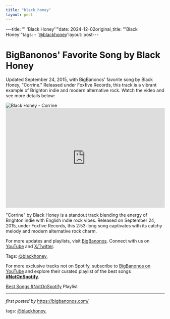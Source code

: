 ```yaml
---
title: "black honey"
layout: post
---
```

---title: "' 'Black Honey''"date: 2024-12-02original_title: "'Black Honey'"tags:  - '[@blackhoney](/tags/blackhoney/)'layout: post---<!-- Post Title --><h1 >BigBanonos' Favorite Song by Black Honey</h1> <!-- Introductory Text --><p >Updated September 24, 2015, with BigBanonos' favorite song by Black Honey, "Corrine." Released under Foxfive Records, this track is a vibrant example of Brighton indie and modern alternative rock. Watch the video and see more details below:</p> <!-- Featured Image --><div > <img src="https://i1.sndcdn.com/artworks-000129880642-pr1on9-t500x500.jpg" alt="Black Honey - Corrine" /></div> <!-- YouTube Video Embed --><div > <iframe width="100%" height="315" src="https://www.youtube.com/embed/IDOFlZg8muo" title="Black Honey - Corrine (Lyrics)" frameborder="0" allow="accelerometer; autoplay; clipboard-write; encrypted-media; gyroscope; picture-in-picture; web-share" referrerpolicy="strict-origin-when-cross-origin" allowfullscreen></iframe></div> <!-- Song Information --><div > <p>"Corrine" by Black Honey is a standout track blending the energy of Brighton indie with English indie rock vibes. Released on September 24, 2015, under Foxfive Records, this 2:53-long song captivates with its catchy melody and modern alternative rock charm.</p></div> <!-- Footer Links --><div > <p>For more updates and playlists, visit <a href="https://bigbanonos.com/" target="_blank">BigBanonos</a>. Connect with us on <a href="https://www.youtube.com/[@BigBanonos](/tags/BigBanonos/)" target="_blank">YouTube</a> and <a href="https://x.com/bigbanonos" target="_blank">X/Twitter</a>.</p></div> <!-- Tags --><p >Tags: [@blackhoney](/tags/blackhoney/),</p><!--Subscribe and Playlist Links--><div>    <p>For more exclusive tracks not on Spotify, subscribe to <a href="https://www.youtube.com/[@BigBanonos](/tags/BigBanonos/)" target="_blank">BigBanonos on YouTube</a> and explore their curated playlist of the best songs <strong>[#NotOnSpotify](/tags/NotOnSpotify/)</strong>.</p>    <p><a href="https://www.youtube.com/playlist?list=PLtuNtuTatqI0kFahUCbtbfenC_ET5O_tr" target="_blank">Best Songs [#NotOnSpotify](/tags/NotOnSpotify/) Playlist<br /></a></p></div><hr /><p><em>first posted by</em> <a href="https://bigbanonos.com/" rel="noopener" target="_new">https://bigbanonos.com/</a></p><p>tags: [@blackhoney](/tags/blackhoney/),</p>